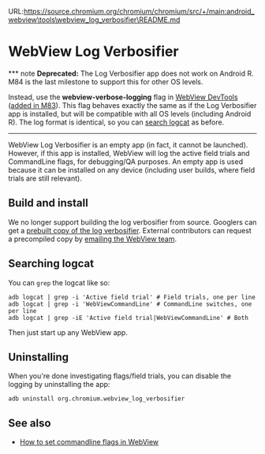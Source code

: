 URL:https://source.chromium.org/chromium/chromium/src/+/main:android_webview\tools\webview_log_verbosifier\README.md
# WebView Log Verbosifier

*** note
**Deprecated:** The Log Verbosifier app does not work on Android R. M84 is the
last milestone to support this for other OS levels.

Instead, use the **webview-verbose-logging** flag in [WebView
DevTools](/android_webview/docs/developer-ui.md) ([added in
M83](https://chromiumdash.appspot.com/commit/6f015ed47dd2e63b683c8fed6fece7a9ea16f824)).
This flag behaves exactly the same as if the Log Verbosifier app is installed,
but will be compatible with all OS levels (including Android R). The log format
is identical, so you can [search logcat](#Searching-logcat) as before.
***

WebView Log Verbosifier is an empty app (in fact, it cannot be launched).
However, if this app is installed, WebView will log the active field trials and
CommandLine flags, for debugging/QA purposes. An empty app is used because it can
be installed on any device (including user builds, where field trials are still
relevant).

## Build and install

We no longer support building the log verbosifier from source. Googlers can get
a [prebuilt copy of the log
verbosifier](http://go/clank-webview-legacy/zzarchive/webview-manual-testing).
External contributors can request a precompiled copy by [emailing the WebView
team](https://groups.google.com/a/chromium.org/forum/#!forum/android-webview-dev).

## Searching logcat

You can `grep` the logcat like so:

```shell
adb logcat | grep -i 'Active field trial' # Field trials, one per line
adb logcat | grep -i 'WebViewCommandLine' # CommandLine switches, one per line
adb logcat | grep -iE 'Active field trial|WebViewCommandLine' # Both
```

Then just start up any WebView app.

## Uninstalling

When you're done investigating flags/field trials, you can disable the logging
by uninstalling the app:

```shell
adb uninstall org.chromium.webview_log_verbosifier
```

## See also

* [How to set commandline flags in
  WebView](/android_webview/docs/commandline-flags.md)
